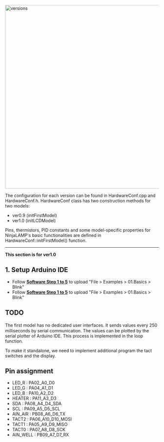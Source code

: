 <img src="https://raw.githubusercontent.com/hisashin/NinjaLAMP/master/images/versions.png" alt="versions" width="600">

The configuration for each version can be found in HardwareConf.cpp and HardwareConf.h.
HardwareConf class has two construction methods for two models:

* ver0.9 (initFirstModel)
* ver1.0 (initLCDModel)

Pins, thermistors, PID constants and some model-specific properties for NinjaLAMP's basic functionalities are defined in HardwareConf::initFirstModel() function.

---
**This section is for ver1.0**

## 1. Setup Arduino IDE

- Follow **[Software Step 1 to 5](https://wiki.seeedstudio.com/Seeeduino-XIAO/#software)** to upload "File > Examples > 01.Basics > Blink"
- Follow **[Software Step 1 to 5](https://wiki.seeedstudio.com/Seeeduino-XIAO/#software)** to upload "File > Examples > 01.Basics > Blink"


## TODO

The first model has no dedicated user interfaces. It sends values every 250　milliseconds by serial communication.
The values can be plotted by the serial plotter of Arduino IDE. This process is implemented in the loop function.

To make it standalone, we need to implement additional program the tact switches and the display.

## Pin assignment

* LED_R : PA02_A0_D0
* LED_G : PA04_A1_D1
* LED_B : PA10_A2_D2
* HEATER : PA11_A3_D3
* SDA : PA08_A4_D4_SDA
* SCL : PA09_A5_D5_SCL
* AIN_AIR : PB08_A6_D6_TX
* TACT2 : PA06_A10_D10_MOSI
* TACT1 : PA05_A9_D9_MISO
* TACT0 : PA07_A8_D8_SCK
* AIN_WELL : PB09_A7_D7_RX

